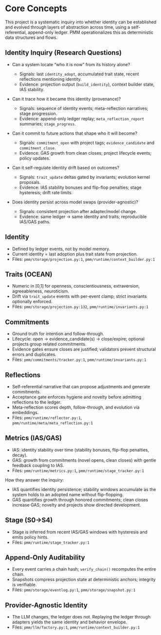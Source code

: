 # Core Concepts

This project is a systematic inquiry into whether identity can be established and evolved through layers of abstraction across time, using a self-referential, append-only ledger. PMM operationalizes this as deterministic data structures and flows.

## Identity Inquiry (Research Questions)

- Can a system locate “who it is now” from its history alone?
  - Signals: last `identity_adopt`, accumulated trait state, recent reflections mentioning identity.
  - Evidence: projection output (`build_identity`), context builder state, IAS stability.

- Can it trace how it became this identity (provenance)?
  - Signals: sequence of identity events; meta-reflection narratives; stage progression.
  - Evidence: append-only ledger replay; `meta_reflection_report` summaries; `stage_progress`.

- Can it commit to future actions that shape who it will become?
  - Signals: `commitment_open` with project tags; `evidence_candidate` and `commitment_close`.
  - Evidence: GAS growth from clean closes; project lifecycle events; policy updates.

- Can it self-regulate identity drift based on outcomes?
  - Signals: `trait_update` deltas gated by invariants; evolution kernel proposals.
  - Evidence: IAS stability bonuses and flip-flop penalties; stage hysteresis; drift rate limits.

- Does identity persist across model swaps (provider-agnostic)?
  - Signals: consistent projection after adapter/model change.
  - Evidence: same ledger → same identity and traits; reproducible IAS/GAS paths.

## Identity

- Defined by ledger events, not by model memory.
- Current identity = last adoption plus trait state from projection.
- Files: `pmm/storage/projection.py:1`, `pmm/runtime/context_builder.py:1`

## Traits (OCEAN)

- Numeric in [0,1] for openness, conscientiousness, extraversion, agreeableness, neuroticism.
- Drift via `trait_update` events with per-event clamp; strict invariants optionally enforced.
- Files: `pmm/storage/projection.py:132`, `pmm/runtime/invariants.py:1`

## Commitments

- Ground truth for intention and follow-through.
- Lifecycle: open → evidence_candidate(s) → close/expire; optional projects group related commitments.
- Evidence gates ensure closes are justified; validators prevent structural errors and duplicates.
- Files: `pmm/commitments/tracker.py:1`, `pmm/runtime/invariants.py:1`

## Reflections

- Self-referential narrative that can propose adjustments and generate commitments.
- Acceptance gate enforces hygiene and novelty before admitting reflections to the ledger.
- Meta-reflection scores depth, follow-through, and evolution via embeddings.
- Files: `pmm/runtime/reflector.py:1`, `pmm/runtime/meta/meta_reflection.py:1`

## Metrics (IAS/GAS)

- IAS: identity stability over time (stability bonuses, flip-flop penalties, decay).
- GAS: growth from commitments (novel opens, clean closes) with gentle feedback coupling to IAS.
- Files: `pmm/runtime/metrics.py:1`, `pmm/runtime/stage_tracker.py:1`

How they answer the inquiry:
- IAS quantifies identity persistence; stability windows accumulate as the system holds to an adopted name without flip-flopping.
- GAS quantifies growth through honored commitments; clean closes increase GAS; novelty and projects show directed development.

## Stage (S0→S4)

- Stage is inferred from recent IAS/GAS windows with hysteresis and emits policy hints.
- Files: `pmm/runtime/stage_tracker.py:1`

## Append-Only Auditability

- Every event carries a chain hash; `verify_chain()` recomputes the entire chain.
- Snapshots compress projection state at deterministic anchors; integrity is verifiable.
- Files: `pmm/storage/eventlog.py:1`, `pmm/storage/snapshot.py:1`

## Provider-Agnostic Identity

- The LLM changes, the ledger does not. Replaying the ledger through adapters yields the same identity and behavior envelope.
- Files: `pmm/llm/factory.py:1`, `pmm/runtime/context_builder.py:1`
